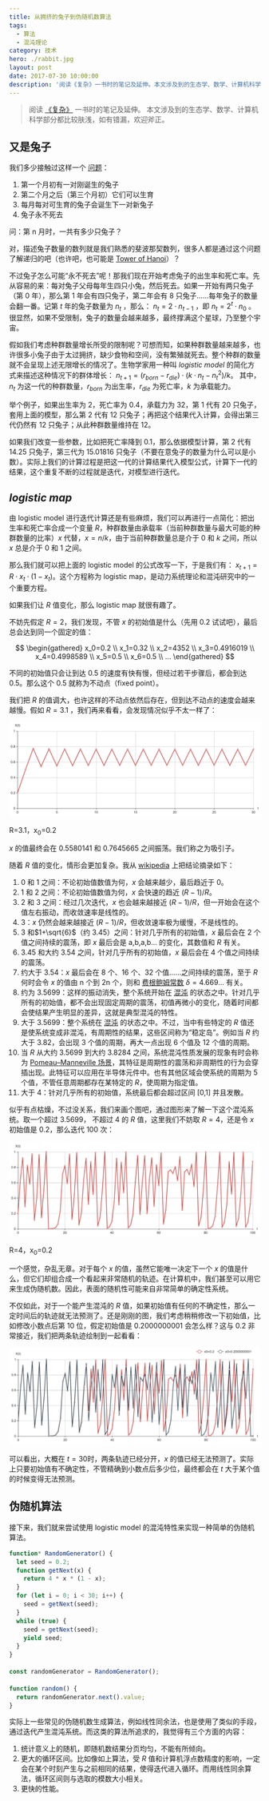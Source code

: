 ```yaml
---
title: 从拥挤的兔子到伪随机数算法
tags:
  - 算法
  - 混沌理论
category: 技术
hero: ./rabbit.jpg
layout: post
date: 2017-07-30 10:00:00
description: '阅读《复杂》一书时的笔记及延伸。本文涉及到的生态学、数学、计算机科学部分都比较肤浅，如有错漏，欢迎斧正。..'
---
```


> 阅读 [《复杂》](https://book.douban.com/subject/6749832/) 一书时的笔记及延伸。
> 本文涉及到的生态学、数学、计算机科学部分都比较肤浅，如有错漏，欢迎斧正。

## 又是兔子

我们多少接触过这样一个 [问题](https://zh.wikipedia.org/wiki/%E6%96%90%E6%B3%A2%E9%82%A3%E5%A5%91%E6%95%B0%E5%88%97)：

1. 第一个月初有一对刚诞生的兔子
2. 第二个月之后（第三个月初）它们可以生育
3. 每月每对可生育的兔子会诞生下一对新兔子
4. 兔子永不死去

问：第 n 月时，一共有多少只兔子？

对，描述兔子数量的数列就是我们熟悉的斐波那契数列，很多人都是通过这个问题了解递归的吧（也许吧，也可能是 [Tower of Hanoi](https://en.wikipedia.org/wiki/Tower_of_Hanoi)）？

不过兔子怎么可能“永不死去”呢！那我们现在开始考虑兔子的出生率和死亡率。先从容易的来：每对兔子父母每年生四只小兔，然后死去。如果一开始有两只兔子（第 0 年），那么第 1 年会有四只兔子，第二年会有 8 只兔子……每年兔子的数量会翻一番。记第 _t_ 年的兔子数量为 $n_t$ ，那么： $n_t=2 \cdot n_{t-1}$ ，即 $n_t = 2^t\cdot n_0$ 。很显然，如果不受限制，兔子的数量会越来越多，最终撑满这个星球，乃至整个宇宙。

假如我们考虑种群数量增长所受的限制呢？可想而知，如果种群数量越来越多，也许很多小兔子由于太过拥挤，缺少食物和空间，没有繁殖就死去。整个种群的数量就不会呈现上述无限增长的情况了。生物学家用一种叫 _logistic model_ 的简化方式来描述这种情况下的群体增长： $n_{t+1} = (r_{born}-r_{die})\cdot(k\cdot n_t-n_t^2)/k$。
其中，$n_t$ 为这一代的种群数量，$r_{born}$ 为出生率，$r_{die}$ 为死亡率，$k$ 为承载能力。

举个例子，如果出生率为 2，死亡率为 0.4，承载力为 32，第 1 代有 20 只兔子，套用上面的模型，那么第 2 代有 12 只兔子；再把这个结果代入计算，会得出第三代仍然有 12 只兔子；从此种群数量维持在 12。

如果我们改变一些参数，比如把死亡率降到 0.1，那么依据模型计算，第 2 代有 14.25 只兔子，第三代为 15.01816 只兔子（不要在意兔子的数量为什么可以是小数）。实际上我们的计算过程是把这一代的计算结果代入模型公式，计算下一代的结果，这个重复不断的过程就是迭代，对模型进行迭代。

## _logistic map_

由 logistic model 进行迭代计算还是有些麻烦，我们可以再进行一点简化：把出生率和死亡率合成一个变量 $R$，种群数量由承载率（当前种群数量与最大可能的种群数量的比率）$x$ 代替，$x = n / k$，由于当前种群数量总是介于 0 和 $k$ 之间，所以 $x$ 总是介于 0 和 1 之间。

那么我们就可以把上面的 logistic model 的公式改写一下，于是我们有： $x_{t+1}=R \cdot x_t \cdot (1-x_t)$。这个方程称为 logistic map，是动力系统理论和混沌研究中的一个重要方程。

如果我们让 $R$ 值变化，那么 logistic map 就很有趣了。

不妨先假定 $R=2$，我们发现，不管 $x$ 的初始值是什么（先用 0.2 试试吧），最后总会达到同一个固定的值：

$$
\begin{gathered}
x_0=0.2 \\ x_1=0.32 \\ x_2=4352 \\ x_3=0.4916019 \\ x_4=0.4998589 \\ x_5=0.5 \\ x_6=0.5 \\ ...
\end{gathered}
$$

不同的初始值只会让到达 0.5 的速度有快有慢，但经过若干步骤后，都会到达 0.5。那么这个 0.5 就称为不动点（fixed point）。

我们把 $R$ 的值调大，也许这样的不动点依然后存在，但到达不动点的速度会越来越慢。假如 $R=3.1$ ，我们再来看看，会发现情况似乎不太一样了：

![R=3.1，x0=0.2](./rabbit/2.png)

<p class="captain">R=3.1，x<sub>0</sub>=0.2</p>

$x$ 的值最终会在 0.5580141 和 0.7645665 之间振荡。我们称之为吸引子。

随着 $R$ 值的变化，情形会更加复杂。我从 [wikipedia](https://zh.wikipedia.org/wiki/%E5%96%AE%E5%B3%B0%E6%98%A0%E8%B1%A1) 上把结论摘录如下：

1. 0 和 1 之间：不论初始值数值为何，$x$ 会越来越少，最后趋近于 0。
2. 1 和 2 之间：不论初始值数值为何，$x$ 会快速的趋近 $(R-1)/R$。
3. 2 和 3 之间：经过几次迭代，$x$ 也会越来越接近 $(R-1)/R$，但一开始会在这个值左右振动，而收敛速率是线性的。
4. 3：$x$ 仍然会越来越接近 $(R-1)/R$，但收敛速率极为缓慢，不是线性的。
5. 3 和$1+\sqrt{6}$（约 3.45）之间：针对几乎所有的初始值，$x$ 最后会在 2 个值之间持续的震荡，即 _x_ 最后会是 a,b,a,b... 的变化，其数值和 $R$ 有关。
6. 3.45 和大约 3.54 之间，针对几乎所有的初始值，$x$ 最后会在 4 个值之间持续的震荡。
7. 约大于 3.54：$x$ 最后会在 8 个、16 个、32 个值……之间持续的震荡，至于 $R$ 何时会令 $x$ 的值由 n 个到 2n 个，则和 [费根鲍姆常数](https://zh.wikipedia.org/wiki/%E8%B2%BB%E6%A0%B9%E9%AE%91%E5%A7%86%E5%B8%B8%E6%95%B8) $\delta = 4.669...$ 有关。
8. 约为 3.5699：这样的振动消失，整个系统开始在 [混沌](https://zh.wikipedia.org/wiki/%E6%B7%B7%E6%B2%8C%E7%90%86%E8%AE%BA) 的状态之中。针对几乎所有的初始值，都不会出现固定周期的震荡，初值再微小的变化，随着时间都会使结果产生明显的差异，这就是典型混沌的特性。
9. 大于 3.5699：整个系统在 [混沌](https://zh.wikipedia.org/wiki/%E6%B7%B7%E6%B2%8C%E7%90%86%E8%AE%BA) 的状态之中。不过，当中有些特定的 $R$ 值还是使系统变成非混沌，有周期性的结果，这些区间称为“稳定岛”。例如当 $R$ 约大于 3.82，会出现 3 个值的周期，再大一点出现 6 个值及 12 个值的周期。
10. 当 $R$ 从大约 3.5699 到大约 3.8284 之间，系统混沌性质发展的现象有时会称为 [Pomeau–Manneville 场景](https://zh.wikipedia.org/w/index.php?title=Pomeau%E2%80%93Manneville%E5%A0%B4%E6%99%AF&action=edit&redlink=1)，其特征是周期性的震荡和非周期性的行为会穿插出现。此特征可以应用在半导体元件中。也有其他区域会使系统的周期为 5 个值，不管任意周期都存在某特定的 $R$，使周期为指定值。
11. 大于 4：针对几乎所有的初始值，系统最后都会超过区间 [0,1] 并且发散。

似乎有点枯燥，不过没关系，我们来画个图吧，通过图形来了解一下这个混沌系统。取一个超过 3.5699， 不超过 4 的 $R$ 值，这里我们不妨取 $R = 4$，还是令 $x$ 初始值是 0.2，那么迭代 100 次：

![R=4，x0=0.2](./rabbit/1.png)

<p class="captain">R=4，x<sub>0</sub>=0.2</p>

一个感觉，杂乱无章。对于每个 $x$ 的值，虽然它能唯一决定下一个 $x$ 的值是什么，但它们却组合成一个看起来非常随机的轨迹。在计算机中，我们甚至可以用它来生成伪随机数。因此，表面的随机性可能来自非常简单的确定性系统。

不仅如此，对于一个能产生混沌的 $R$ 值，如果初始值有任何的不确定性，那么一定时间后的轨迹就无法预测了。还是刚刚的图，我们考虑稍稍修改一下初始值，比如修改小数点后第 10 位，假定初始值是 0.2000000001 会怎么样？这与 0.2 非常接近，我们把两条轨迹绘制到一起看看：

![](./rabbit/3.png)

可以看出，大概在 $t = 30$时，两条轨迹已经分开，$x$ 的值已经无法预测了。实际上只要初始值有不确定性，不管精确到小数点后多少位，最终都会在 $t$ 大于某个值的时候变得无法预测。

## 伪随机算法

接下来，我们就来尝试使用 logistic model 的混沌特性来实现一种简单的伪随机算法。

```javascript
function* RandomGenerator() {
  let seed = 0.2;
  function getNext(x) {
    return 4 * x * (1 - x);
  }
  for (let i = 0; i < 30; i++) {
    seed = getNext(seed);
  }
  while (true) {
    seed = getNext(seed);
    yield seed;
  }
}

const randomGenerator = RandomGenerator();

function random() {
  return randomGenerator.next().value;
}
```

实际上一些常见的伪随机数生成算法，例如线性同余法，也是使用了类似的手段，通过迭代产生混沌系统。而这类的算法所追求的，我觉得有三个方面的内容：

1. 统计意义上的随机，即随机数结果分页均匀，不能有所倾向。
2. 更大的循环区间。比如像如上算法，受 $R$ 值和计算机浮点数精度的影响，一定会在某个时刻产生与之前相同的结果，使得迭代进入循环。而用线性同余算法，循环区间则与选取的模数大小相关。
3. 更快的性能。
